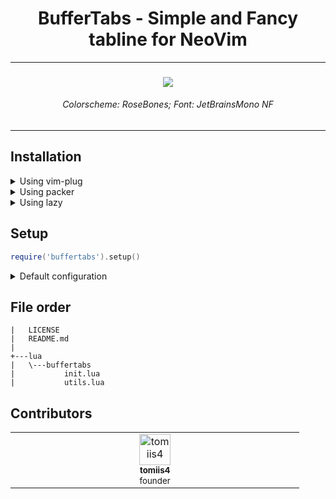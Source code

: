 <h1 align="center"> BufferTabs - Simple and Fancy tabline for NeoVim </h1>


<hr>

<h3 align="center"> <img src='https://media.discordapp.net/attachments/772927831441014847/1127980296537657456/image.png?width=881&height=495'> </h3>
<h6 align="center"> Colorscheme: RoseBones; Font: JetBrainsMono NF </h6>

<hr>


## Installation

<details>
<summary> Using vim-plug </summary>

```vim
Plug 'tomiis4/BufferTabs.nvim'
```

</details>

<details>
<summary> Using packer </summary>

```lua
use 'tomiis4/BufferTabs.nvim'
```

</details>

<details>
<summary> Using lazy </summary>

```lua
{
    'tomiis4/BufferTabs.nvim',
    dependencies = {
        'nvim-tree/nvim-web-devicons', -- optimal
    },
    lazy = false,
    config = function()
        require('buffertabs').setup({
            -- config
        })
    end
},
```

</details>


## Setup

```lua
require('buffertabs').setup()
```

<details>
<summary> Default configuration </summary>

```lua
require('buffertabs').setup({
    ---@type 'none'|'single'|'double'|'rounded'|'solid'|'shadow'|table
    border = 'rounded',

    ---@type boolean
    icons = true,

    ---@type string
    hl_group = 'Keyword',

    ---@type string
    hl_group_inactive = 'Comment',

    ---@type table<string>
    exclude = { 'NvimTree', 'help', 'dashboard', 'lir', 'alpha' },

    ---@type 'row'|'column'
    display = 'row',

    ---@type 'left'|'right'|'center'
    horizontal = 'center',

    ---@type 'top'|'bottom'|'center'
    vertical = 'top',
})
```

</details>


## File order
```
|   LICENSE
|   README.md
|
+---lua
|   \---buffertabs
|           init.lua
|           utils.lua
```


## Contributors

<table>
    <tbody>
        <tr>
            <td align="center" valign="top" width="14.28%">
                <a href="https://github.com/tomiis4">
                <img src="https://avatars.githubusercontent.com/u/87276646?v=4" width="50px;" alt="tomiis4"/><br />
                <sub><b> tomiis4 </b></sub><br />
                <sup> founder </sup>
                </a><br/>
            </td>
        </tr>
    </tbody>
</table>
